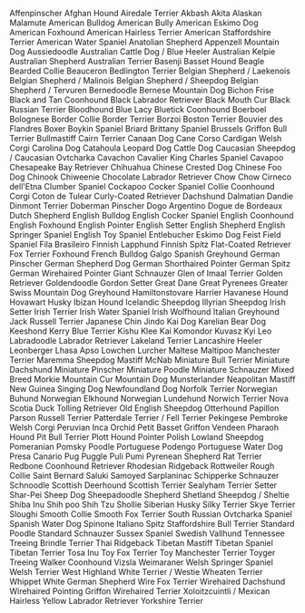 Affenpinscher
Afghan Hound
Airedale Terrier
Akbash
Akita
Alaskan Malamute
American Bulldog
American Bully
American Eskimo Dog
American Foxhound
American Hairless Terrier
American Staffordshire Terrier
American Water Spaniel
Anatolian Shepherd
Appenzell Mountain Dog
Aussiedoodle
Australian Cattle Dog / Blue Heeler
Australian Kelpie
Australian Shepherd
Australian Terrier
Basenji
Basset Hound
Beagle
Bearded Collie
Beauceron
Bedlington Terrier
Belgian Shepherd / Laekenois
Belgian Shepherd / Malinois
Belgian Shepherd / Sheepdog
Belgian Shepherd / Tervuren
Bernedoodle
Bernese Mountain Dog
Bichon Frise
Black and Tan Coonhound
Black Labrador Retriever
Black Mouth Cur
Black Russian Terrier
Bloodhound
Blue Lacy
Bluetick Coonhound
Boerboel
Bolognese
Border Collie
Border Terrier
Borzoi
Boston Terrier
Bouvier des Flandres
Boxer
Boykin Spaniel
Briard
Brittany Spaniel
Brussels Griffon
Bull Terrier
Bullmastiff
Cairn Terrier
Canaan Dog
Cane Corso
Cardigan Welsh Corgi
Carolina Dog
Catahoula Leopard Dog
Cattle Dog
Caucasian Sheepdog / Caucasian Ovtcharka
Cavachon
Cavalier King Charles Spaniel
Cavapoo
Chesapeake Bay Retriever
Chihuahua
Chinese Crested Dog
Chinese Foo Dog
Chinook
Chiweenie
Chocolate Labrador Retriever
Chow Chow
Cirneco dell'Etna
Clumber Spaniel
Cockapoo
Cocker Spaniel
Collie
Coonhound
Corgi
Coton de Tulear
Curly-Coated Retriever
Dachshund
Dalmatian
Dandie Dinmont Terrier
Doberman Pinscher
Dogo Argentino
Dogue de Bordeaux
Dutch Shepherd
English Bulldog
English Cocker Spaniel
English Coonhound
English Foxhound
English Pointer
English Setter
English Shepherd
English Springer Spaniel
English Toy Spaniel
Entlebucher
Eskimo Dog
Feist
Field Spaniel
Fila Brasileiro
Finnish Lapphund
Finnish Spitz
Flat-Coated Retriever
Fox Terrier
Foxhound
French Bulldog
Galgo Spanish Greyhound
German Pinscher
German Shepherd Dog
German Shorthaired Pointer
German Spitz
German Wirehaired Pointer
Giant Schnauzer
Glen of Imaal Terrier
Golden Retriever
Goldendoodle
Gordon Setter
Great Dane
Great Pyrenees
Greater Swiss Mountain Dog
Greyhound
Hamiltonstovare
Harrier
Havanese
Hound
Hovawart
Husky
Ibizan Hound
Icelandic Sheepdog
Illyrian Sheepdog
Irish Setter
Irish Terrier
Irish Water Spaniel
Irish Wolfhound
Italian Greyhound
Jack Russell Terrier
Japanese Chin
Jindo
Kai Dog
Karelian Bear Dog
Keeshond
Kerry Blue Terrier
Kishu
Klee Kai
Komondor
Kuvasz
Kyi Leo
Labradoodle
Labrador Retriever
Lakeland Terrier
Lancashire Heeler
Leonberger
Lhasa Apso
Lowchen
Lurcher
Maltese
Maltipoo
Manchester Terrier
Maremma Sheepdog
Mastiff
McNab
Miniature Bull Terrier
Miniature Dachshund
Miniature Pinscher
Miniature Poodle
Miniature Schnauzer
Mixed Breed
Morkie
Mountain Cur
Mountain Dog
Munsterlander
Neapolitan Mastiff
New Guinea Singing Dog
Newfoundland Dog
Norfolk Terrier
Norwegian Buhund
Norwegian Elkhound
Norwegian Lundehund
Norwich Terrier
Nova Scotia Duck Tolling Retriever
Old English Sheepdog
Otterhound
Papillon
Parson Russell Terrier
Patterdale Terrier / Fell Terrier
Pekingese
Pembroke Welsh Corgi
Peruvian Inca Orchid
Petit Basset Griffon Vendeen
Pharaoh Hound
Pit Bull Terrier
Plott Hound
Pointer
Polish Lowland Sheepdog
Pomeranian
Pomsky
Poodle
Portuguese Podengo
Portuguese Water Dog
Presa Canario
Pug
Puggle
Puli
Pumi
Pyrenean Shepherd
Rat Terrier
Redbone Coonhound
Retriever
Rhodesian Ridgeback
Rottweiler
Rough Collie
Saint Bernard
Saluki
Samoyed
Sarplaninac
Schipperke
Schnauzer
Schnoodle
Scottish Deerhound
Scottish Terrier
Sealyham Terrier
Setter
Shar-Pei
Sheep Dog
Sheepadoodle
Shepherd
Shetland Sheepdog / Sheltie
Shiba Inu
Shih poo
Shih Tzu
Shollie
Siberian Husky
Silky Terrier
Skye Terrier
Sloughi
Smooth Collie
Smooth Fox Terrier
South Russian Ovtcharka
Spaniel
Spanish Water Dog
Spinone Italiano
Spitz
Staffordshire Bull Terrier
Standard Poodle
Standard Schnauzer
Sussex Spaniel
Swedish Vallhund
Tennessee Treeing Brindle
Terrier
Thai Ridgeback
Tibetan Mastiff
Tibetan Spaniel
Tibetan Terrier
Tosa Inu
Toy Fox Terrier
Toy Manchester Terrier
Toyger
Treeing Walker Coonhound
Vizsla
Weimaraner
Welsh Springer Spaniel
Welsh Terrier
West Highland White Terrier / Westie
Wheaten Terrier
Whippet
White German Shepherd
Wire Fox Terrier
Wirehaired Dachshund
Wirehaired Pointing Griffon
Wirehaired Terrier
Xoloitzcuintli / Mexican Hairless
Yellow Labrador Retriever
Yorkshire Terrier